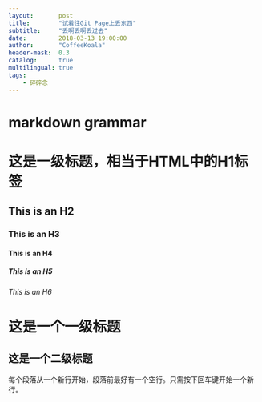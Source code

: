```yaml
---
layout:       post
title:        "试着往Git Page上丢东西"
subtitle:     "丢啊丢啊丢过去"
date:         2018-03-13 19:00:00
author:       "CoffeeKoala"
header-mask:  0.3
catalog:      true
multilingual: true
tags:
    - 碎碎念
---
```


# markdown grammar
# 这是一级标题，相当于HTML中的H1标签
## This is an H2
### This is an H3
#### This is an H4
##### This is an H5
###### This is an H6

这是一个一级标题
============================
这是一个二级标题
--------------------------------------------------
每个段落从一个新行开始，段落前最好有一个空行。只需按下回车键<Enter>开始一个新行。
